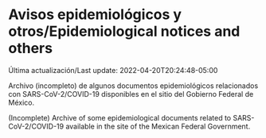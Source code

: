 # Avisos epidemiológicos y otros/Epidemiological notices and others

Última actualización/Last update: 2022-04-20T20:24:48-05:00

Archivo (incompleto) de algunos documentos epidemiológicos relacionados con SARS-CoV-2/COVID-19 disponibles en el sitio del Gobierno Federal de México.

(Incomplete) Archive of some epidemiological documents related to SARS-CoV-2/COVID-19 available in the site of the Mexican Federal Government.
